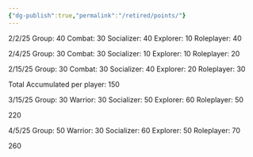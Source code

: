 ```yaml
---
{"dg-publish":true,"permalink":"/retired/points/"}
---
```


2/2/25
Group: 40
Combat: 30
Socializer: 40
Explorer: 10
Roleplayer: 40

2/4/25
Group: 30
Combat: 30
Socializer: 10
Explorer: 10
Roleplayer: 20

2/15/25
Group: 30
Combat:  30 
Socializer: 40
Explorer: 20 
Roleplayer: 30

Total Accumulated per player: 150

3/15/25
Group: 30
Warrior: 30
Socializer: 50
Explorer: 60
Roleplayer: 50

220


4/5/25
Group: 50
Warrior: 30 
Socializer: 60 
Explorer: 50 
Roleplayer: 70

260
